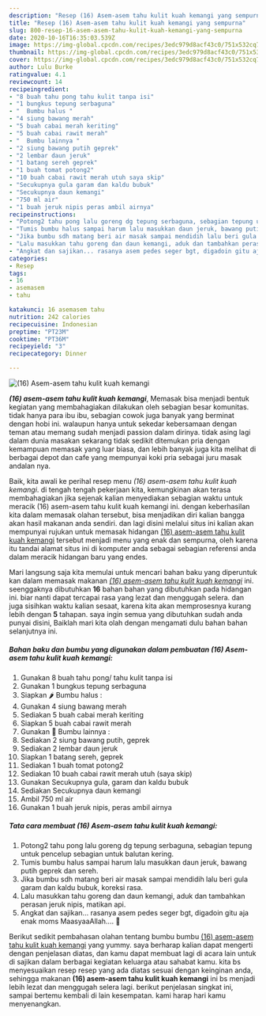 ```yaml
---
description: "Resep (16) Asem-asem tahu kulit kuah kemangi yang sempurna"
title: "Resep (16) Asem-asem tahu kulit kuah kemangi yang sempurna"
slug: 800-resep-16-asem-asem-tahu-kulit-kuah-kemangi-yang-sempurna
date: 2020-10-16T16:35:03.539Z
image: https://img-global.cpcdn.com/recipes/3edc979d8acf43c0/751x532cq70/16-asem-asem-tahu-kulit-kuah-kemangi-foto-resep-utama.jpg
thumbnail: https://img-global.cpcdn.com/recipes/3edc979d8acf43c0/751x532cq70/16-asem-asem-tahu-kulit-kuah-kemangi-foto-resep-utama.jpg
cover: https://img-global.cpcdn.com/recipes/3edc979d8acf43c0/751x532cq70/16-asem-asem-tahu-kulit-kuah-kemangi-foto-resep-utama.jpg
author: Lulu Burke
ratingvalue: 4.1
reviewcount: 14
recipeingredient:
- "8 buah tahu pong tahu kulit tanpa isi"
- "1 bungkus tepung serbaguna"
- "  Bumbu halus "
- "4 siung bawang merah"
- "5 buah cabai merah keriting"
- "5 buah cabai rawit merah"
- "  Bumbu lainnya "
- "2 siung bawang putih geprek"
- "2 lembar daun jeruk"
- "1 batang sereh geprek"
- "1 buah tomat potong2"
- "10 buah cabai rawit merah utuh saya skip"
- "Secukupnya gula garam dan kaldu bubuk"
- "Secukupnya daun kemangi"
- "750 ml air"
- "1 buah jeruk nipis peras ambil airnya"
recipeinstructions:
- "Potong2 tahu pong lalu goreng dg tepung serbaguna, sebagian tepung untuk pencelup sebagian untuk balutan kering."
- "Tumis bumbu halus sampai harum lalu masukkan daun jeruk, bawang putih geprek dan sereh."
- "Jika bumbu sdh matang beri air masak sampai mendidih lalu beri gula garam dan kaldu bubuk, koreksi rasa."
- "Lalu masukkan tahu goreng dan daun kemangi, aduk dan tambahkan perasan jeruk nipis, matikan api."
- "Angkat dan sajikan... rasanya asem pedes seger bgt, digadoin gitu aja enak moms MaasyaaAllah.... 🤤"
categories:
- Resep
tags:
- 16
- asemasem
- tahu

katakunci: 16 asemasem tahu 
nutrition: 242 calories
recipecuisine: Indonesian
preptime: "PT23M"
cooktime: "PT36M"
recipeyield: "3"
recipecategory: Dinner

---
```



![(16) Asem-asem tahu kulit kuah kemangi](https://img-global.cpcdn.com/recipes/3edc979d8acf43c0/751x532cq70/16-asem-asem-tahu-kulit-kuah-kemangi-foto-resep-utama.jpg)

<b><i>(16) asem-asem tahu kulit kuah kemangi</i></b>, Memasak bisa menjadi bentuk kegiatan yang membahagiakan dilakukan oleh sebagian besar komunitas. tidak hanya para ibu ibu, sebagian cowok juga banyak yang berminat dengan hobi ini. walaupun hanya untuk sekedar kebersamaan dengan teman atau memang sudah menjadi passion dalam dirinya. tidak asing lagi dalam dunia masakan sekarang tidak sedikit ditemukan pria dengan kemampuan memasak yang luar biasa, dan lebih banyak juga kita melihat di berbagai depot dan cafe yang mempunyai koki pria sebagai juru masak andalan nya.



Baik, kita awali ke perihal resep menu <i>(16) asem-asem tahu kulit kuah kemangi</i>. di tengah tengah pekerjaan kita, kemungkinan akan terasa membahagiakan jika sejenak kalian menyediakan sebagian waktu untuk meracik (16) asem-asem tahu kulit kuah kemangi ini. dengan keberhasilan kita dalam memasak olahan tersebut, bisa menjadikan diri kalian bangga akan hasil makanan anda sendiri. dan lagi disini melalui situs ini kalian akan mempunyai rujukan untuk memasak hidangan <u>(16) asem-asem tahu kulit kuah kemangi</u> tersebut menjadi menu yang enak dan sempurna, oleh karena itu tandai alamat situs ini di komputer anda sebagai sebagian referensi anda dalam meracik hidangan baru yang endes.


Mari langsung saja kita memulai untuk mencari bahan baku yang diperuntuk kan dalam memasak makanan <u><i>(16) asem-asem tahu kulit kuah kemangi</i></u> ini. seenggaknya dibutuhkan <b>16</b> bahan bahan yang dibutuhkan pada hidangan ini. biar nanti dapat tercapai rasa yang lezat dan menggugah selera. dan juga sisihkan waktu kalian sesaat, karena kita akan memprosesnya kurang lebih dengan <b>5</b> tahapan. saya ingin semua yang dibutuhkan sudah anda punyai disini, Baiklah mari kita olah dengan mengamati dulu bahan bahan selanjutnya ini.

<!--inarticleads1-->

##### Bahan baku dan bumbu yang digunakan dalam pembuatan (16) Asem-asem tahu kulit kuah kemangi:

1. Gunakan 8 buah tahu pong/ tahu kulit tanpa isi
1. Gunakan 1 bungkus tepung serbaguna
1. Siapkan  🌶 Bumbu halus :
1. Gunakan 4 siung bawang merah
1. Sediakan 5 buah cabai merah keriting
1. Siapkan 5 buah cabai rawit merah
1. Gunakan  🌰 Bumbu lainnya :
1. Sediakan 2 siung bawang putih, geprek
1. Sediakan 2 lembar daun jeruk
1. Siapkan 1 batang sereh, geprek
1. Sediakan 1 buah tomat potong2
1. Sediakan 10 buah cabai rawit merah utuh (saya skip)
1. Gunakan Secukupnya gula, garam dan kaldu bubuk
1. Sediakan Secukupnya daun kemangi
1. Ambil 750 ml air
1. Gunakan 1 buah jeruk nipis, peras ambil airnya




<!--inarticleads2-->

##### Tata cara membuat (16) Asem-asem tahu kulit kuah kemangi:

1. Potong2 tahu pong lalu goreng dg tepung serbaguna, sebagian tepung untuk pencelup sebagian untuk balutan kering.
1. Tumis bumbu halus sampai harum lalu masukkan daun jeruk, bawang putih geprek dan sereh.
1. Jika bumbu sdh matang beri air masak sampai mendidih lalu beri gula garam dan kaldu bubuk, koreksi rasa.
1. Lalu masukkan tahu goreng dan daun kemangi, aduk dan tambahkan perasan jeruk nipis, matikan api.
1. Angkat dan sajikan... rasanya asem pedes seger bgt, digadoin gitu aja enak moms MaasyaaAllah.... 🤤




Berikut sedikit pembahasan olahan tentang bumbu bumbu <u>(16) asem-asem tahu kulit kuah kemangi</u> yang yummy. saya berharap kalian dapat mengerti dengan penjelasan diatas, dan kamu dapat membuat lagi di acara lain untuk di sajikan dalam berbagai kegiatan keluarga atau sahabat kamu. kita bs menyesuaikan resep resep yang ada diatas sesuai dengan keinginan anda, sehingga makanan <b>(16) asem-asem tahu kulit kuah kemangi</b> ini bs menjadi lebih lezat dan menggugah selera lagi. berikut penjelasan singkat ini, sampai bertemu kembali di lain kesempatan. kami harap hari kamu menyenangkan.
